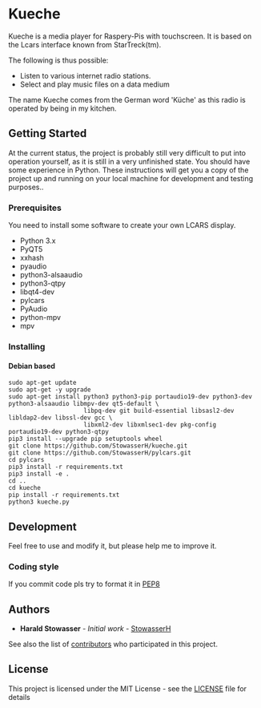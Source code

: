 # Kueche
Kueche is a media player for Raspery-Pis with touchscreen. It is based on the Lcars interface known from StarTreck(tm).

The following is thus possible:
  * Listen to various internet radio stations.
  * Select and play music files on a data medium

The name Kueche comes from the German word 'Küche' as this radio is operated by being in my kitchen.

## Getting Started

At the current status, the project is probably still very difficult to put into operation yourself, as it is still in a very unfinished state.
You should have some experience in Python.
These instructions will get you a copy of the project up and running on your local machine for development and testing purposes..

### Prerequisites

You need to install some software to create your own LCARS display.
  * Python 3.x
  * PyQT5
  * xxhash
  * pyaudio
  * python3-alsaaudio
  * python3-qtpy
  * libqt4-dev
  * pylcars
  * PyAudio
  * python-mpv
  * mpv

### Installing 

#### Debian based 
```
sudo apt-get update 
sudo apt-get -y upgrade
sudo apt-get install python3 python3-pip portaudio19-dev python3-dev python3-alsaaudio libmpv-dev qt5-default \
                     libpq-dev git build-essential libsasl2-dev libldap2-dev libssl-dev gcc \
                     libxml2-dev libxmlsec1-dev pkg-config portaudio19-dev python3-qtpy
pip3 install --upgrade pip setuptools wheel
git clone https://github.com/StowasserH/kueche.git
git clone https://github.com/StowasserH/pylcars.git
cd pylcars
pip3 install -r requirements.txt
pip3 install -e .
cd ..
cd kueche
pip install -r requirements.txt
python3 kueche.py
```

## Development

Feel free to use and modify it, but please help me to improve it.

### Coding style

If you commit code pls try to format it in [PEP8](https://www.python.org/dev/peps/pep-0008/)


## Authors

* **Harald Stowasser** - *Initial work* - [StowasserH](https://github.com/StowasserH)

See also the list of [contributors](https://github.com/StowasserH/pylcars/contributors) who participated in this project.

## License

This project is licensed under the MIT License - see the [LICENSE](LICENSE) file for details
